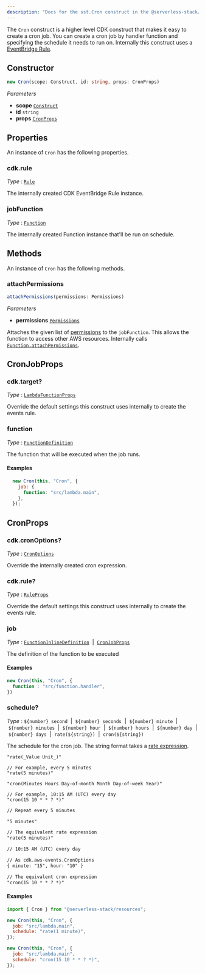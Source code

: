 ```yaml
---
description: "Docs for the sst.Cron construct in the @serverless-stack/resources package"
---
```

<!--
!!!!!!!!!!!!!!!!!!!!!!!!!!!!!!!!!!!!!!!!!!!!!!!!!!!!!!!!!!!!!!!
!!                                                           !!
!!  This file has been automatically generated, do not edit  !!
!!                                                           !!
!!!!!!!!!!!!!!!!!!!!!!!!!!!!!!!!!!!!!!!!!!!!!!!!!!!!!!!!!!!!!!!
-->
The `Cron` construct is a higher level CDK construct that makes it easy to create a cron job. You can create a cron job by handler function and specifying the schedule it needs to run on. Internally this construct uses a [EventBridge Rule](https://docs.aws.amazon.com/cdk/api/v2/docs/aws-cdk-lib.aws_events.Rule.html).

## Constructor
```ts
new Cron(scope: Construct, id: string, props: CronProps)
```
_Parameters_
- __scope__ [`Construct`](https://docs.aws.amazon.com/cdk/api/v2/docs/constructs.Construct.html)
- __id__ `string`
- __props__ [`CronProps`](#cronprops)
## Properties
An instance of `Cron` has the following properties.

### cdk.rule

_Type_ : [`Rule`](https://docs.aws.amazon.com/cdk/api/v2/docs/aws-cdk-lib.Rule.html)

The internally created CDK EventBridge Rule instance.


### jobFunction

_Type_ : [`Function`](Function)

The internally created Function instance that'll be run on schedule.

## Methods
An instance of `Cron` has the following methods.
### attachPermissions

```ts
attachPermissions(permissions: Permissions)
```
_Parameters_
- __permissions__ [`Permissions`](Permissions)


Attaches the given list of [permissions](../util/Permissions.md) to the `jobFunction`. This allows the function to access other AWS resources.
Internally calls [`Function.attachPermissions`](Function.md#attachpermissions).


## CronJobProps



### cdk.target?

_Type_ : [`LambdaFunctionProps`](https://docs.aws.amazon.com/cdk/api/v2/docs/aws-cdk-lib.LambdaFunctionProps.html)

Override the default settings this construct uses internally to create the events rule.


### function

_Type_ : [`FunctionDefinition`](FunctionDefinition)

The function that will be executed when the job runs.

#### Examples

```js
  new Cron(this, "Cron", {
    job: {
      function: "src/lambda.main",
    },
  });
```

## CronProps



### cdk.cronOptions?

_Type_ : [`CronOptions`](https://docs.aws.amazon.com/cdk/api/v2/docs/aws-cdk-lib.CronOptions.html)

Override the internally created cron expression.

### cdk.rule?

_Type_ : [`RuleProps`](https://docs.aws.amazon.com/cdk/api/v2/docs/aws-cdk-lib.RuleProps.html)

Override the default settings this construct uses internally to create the events rule.


### job

_Type_ : [`FunctionInlineDefinition`](FunctionInlineDefinition)&nbsp; | &nbsp;[`CronJobProps`](#cronjobprops)

The definition of the function to be executed

#### Examples

```js
new Cron(this, "Cron", {
  function : "src/function.handler",
})
```

### schedule?

_Type_ : `${number} second`&nbsp; | &nbsp;`${number} seconds`&nbsp; | &nbsp;`${number} minute`&nbsp; | &nbsp;`${number} minutes`&nbsp; | &nbsp;`${number} hour`&nbsp; | &nbsp;`${number} hours`&nbsp; | &nbsp;`${number} day`&nbsp; | &nbsp;`${number} days`&nbsp; | &nbsp;`rate(${string})`&nbsp; | &nbsp;`cron(${string})`

The schedule for the cron job. The string format takes a [rate expression](https://docs.aws.amazon.com/lambda/latest/dg/services-cloudwatchevents-expressions.html).
```
"rate(_Value Unit_)"

// For example, every 5 minutes
"rate(5 minutes)"
```

```
"cron(Minutes Hours Day-of-month Month Day-of-week Year)"

// For example, 10:15 AM (UTC) every day
"cron(15 10 * * ? *)"
```

```txt
// Repeat every 5 minutes

"5 minutes"

// The equivalent rate expression
"rate(5 minutes)"
```

```txt
// 10:15 AM (UTC) every day

// As cdk.aws-events.CronOptions
{ minute: "15", hour: "10" }

// The equivalent cron expression
"cron(15 10 * * ? *)"
```

#### Examples

```js
import { Cron } from "@serverless-stack/resources";

new Cron(this, "Cron", {
  job: "src/lambda.main",
  schedule: "rate(1 minute)",
});
```

```js
new Cron(this, "Cron", {
  job: "src/lambda.main",
  schedule: "cron(15 10 * * ? *)",
});
```
